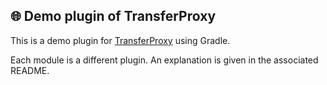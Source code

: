 ## 🌐 Demo plugin of TransferProxy

This is a demo plugin for [TransferProxy](https://github.com/Darkkraft/TransferProxy/) using Gradle.

Each module is a different plugin. An explanation is given in the associated README.